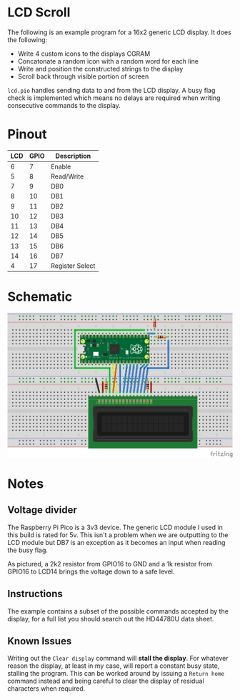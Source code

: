 # LCD Scroll

The following is an example program for a 16x2 generic LCD display. It does the following:

- Write 4 custom icons to the displays CGRAM
- Concatonate a random icon with a random word for each line
- Write and position the constructed strings to the display
- Scroll back through visible portion of screen
  
`lcd.pio` handles sending data to and from the LCD display. A busy flag check is implemented which means no delays are required when writing consecutive commands to the display.

# Pinout

| LCD | GPIO | Description     |
|-----|------|-----------------|
| 6   | 7    | Enable          | 
| 5   | 8    | Read/Write      | 
| 7   | 9    | DB0             | 
| 8   | 10   | DB1             | 
| 9   | 11   | DB2             | 
| 10  | 12   | DB3             | 
| 11  | 13   | DB4             | 
| 12  | 14   | DB5             | 
| 13  | 15   | DB6             | 
| 14  | 16   | DB7             | 
| 4   | 17   | Register Select | 

# Schematic

<img src="bb_schematic.png" width="600"/>

# Notes
## Voltage divider
The Raspberry Pi Pico is a 3v3 device. The generic LCD module I used in this build is rated for 5v. This isn't a problem when we are outputting to the LCD module but DB7 is an exception as it becomes an input when reading the busy flag. 

As pictured, a 2k2 resistor from GPIO16 to GND and a 1k resistor from GPIO16 to LCD14 brings the voltage down to a safe level.

## Instructions
The example contains a subset of the possible commands accepted by the display, for a full list you should search out the HD44780U data sheet.

## Known Issues

Writing out the `Clear display` command  will **stall the display**. For whatever reason the display, at least in my case, will report a constant busy state, stalling the program. This can be worked around by issuing a `Return home` command instead and being careful to clear the display of residual characters when required.